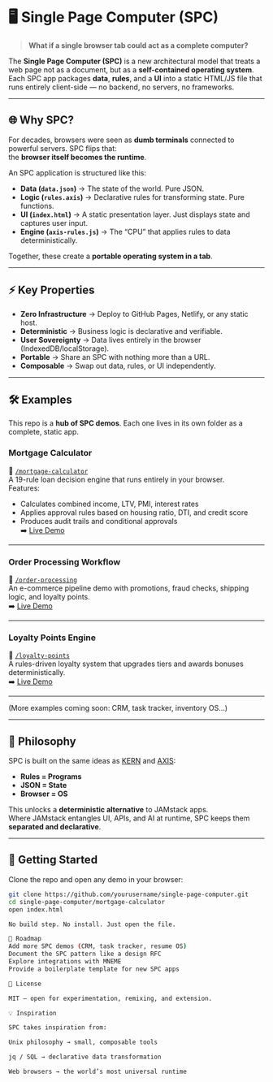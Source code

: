 # 🖥️ Single Page Computer (SPC)

> **What if a single browser tab could act as a complete computer?**

The **Single Page Computer (SPC)** is a new architectural model that treats a web page not as a document, but as a **self-contained operating system**.  
Each SPC app packages **data**, **rules**, and a **UI** into a static HTML/JS file that runs entirely client-side — no backend, no servers, no frameworks.

---

## 🌐 Why SPC?

For decades, browsers were seen as **dumb terminals** connected to powerful servers. SPC flips that:  
the **browser itself becomes the runtime**.

An SPC application is structured like this:

- **Data (`data.json`)** → The state of the world. Pure JSON.  
- **Logic (`rules.axis`)** → Declarative rules for transforming state. Pure functions.  
- **UI (`index.html`)** → A static presentation layer. Just displays state and captures user input.  
- **Engine (`axis-rules.js`)** → The “CPU” that applies rules to data deterministically.  

Together, these create a **portable operating system in a tab**.

---

## ⚡ Key Properties

- **Zero Infrastructure** → Deploy to GitHub Pages, Netlify, or any static host.  
- **Deterministic** → Business logic is declarative and verifiable.  
- **User Sovereignty** → Data lives entirely in the browser (IndexedDB/localStorage).  
- **Portable** → Share an SPC with nothing more than a URL.  
- **Composable** → Swap out data, rules, or UI independently.  

---

## 🛠️ Examples

This repo is a **hub of SPC demos**. Each one lives in its own folder as a complete, static app.

### Mortgage Calculator
📂 [`/mortgage-calculator`](mortgage-calculator)  
A 19-rule loan decision engine that runs entirely in your browser.  
Features:
- Calculates combined income, LTV, PMI, interest rates
- Applies approval rules based on housing ratio, DTI, and credit score
- Produces audit trails and conditional approvals  
➡️ [Live Demo](https://yourusername.github.io/single-page-computer/mortgage-calculator)

---

### Order Processing Workflow
📂 [`/order-processing`](order-processing)  
An e-commerce pipeline demo with promotions, fraud checks, shipping logic, and loyalty points.  
➡️ [Live Demo](https://yourusername.github.io/single-page-computer/order-processing)

---

### Loyalty Points Engine
📂 [`/loyalty-points`](loyalty-points)  
A rules-driven loyalty system that upgrades tiers and awards bonuses deterministically.  
➡️ [Live Demo](https://yourusername.github.io/single-page-computer/loyalty-points)

---

(More examples coming soon: CRM, task tracker, inventory OS…)

---

## 🧩 Philosophy

SPC is built on the same ideas as [KERN](https://github.com/yourusername/kern) and [AXIS](https://github.com/yourusername/axis):

- **Rules = Programs**  
- **JSON = State**  
- **Browser = OS**  

This unlocks a **deterministic alternative** to JAMstack apps.  
Where JAMstack entangles UI, APIs, and AI at runtime, SPC keeps them **separated and declarative**.

---

## 🚀 Getting Started

Clone the repo and open any demo in your browser:

```bash
git clone https://github.com/yourusername/single-page-computer.git
cd single-page-computer/mortgage-calculator
open index.html

No build step. No install. Just open the file.

🧪 Roadmap
Add more SPC demos (CRM, task tracker, resume OS)
Document the SPC pattern like a design RFC
Explore integrations with MNEME
Provide a boilerplate template for new SPC apps

📜 License

MIT — open for experimentation, remixing, and extension.

💡 Inspiration

SPC takes inspiration from:

Unix philosophy → small, composable tools

jq / SQL → declarative data transformation

Web browsers → the world’s most universal runtime
